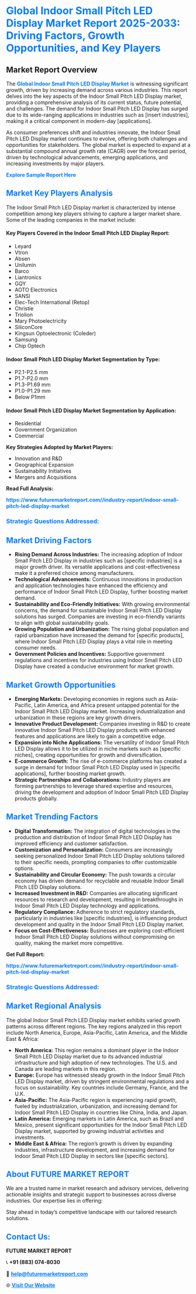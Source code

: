 <h1 style="color: #007BFF;">Global Indoor Small Pitch LED Display Market Report 2025-2033: Driving Factors, Growth Opportunities, and Key Players</h1>

<section id="overview">
<h2>Market Report Overview</h2>
<p>The <a href="https://www.futuremarketreport.com//industry-report/indoor-small-pitch-led-display-market" style="color: #007BFF; text-decoration: none;"><strong>Global Indoor Small Pitch LED Display Market</strong></a> is witnessing significant growth, driven by increasing demand across various industries. This report delves into the key aspects of the Indoor Small Pitch LED Display market, providing a comprehensive analysis of its current status, future potential, and challenges. The demand for Indoor Small Pitch LED Display has surged due to its wide-ranging applications in industries such as [insert industries], making it a critical component in modern-day [applications].</p>
<p>As consumer preferences shift and industries innovate, the Indoor Small Pitch LED Display market continues to evolve, offering both challenges and opportunities for stakeholders. The global market is expected to expand at a substantial compound annual growth rate (CAGR) over the forecast period, driven by technological advancements, emerging applications, and increasing investments by major players.</p>
</section>

<section id="overview">
<p><a href="https://www.futuremarketreport.com//request-sample/reportId=82096" style="color: #007BFF; text-decoration: none;"><strong>Explore Sample Report Here</strong></a></p>
</section>

<section id="key-players">
<h2 style="color: #007BFF;">Market Key Players Analysis</h2>
<p>The Indoor Small Pitch LED Display market is characterized by intense competition among key players striving to capture a larger market share. Some of the leading companies in the market include:</p>
<h4>Key Players Covered in the Indoor Small Pitch LED Display Report:</h4>
<ul><li>Leyard</li><li>Vtron</li><li>Absen</li><li>Unilumin</li><li>Barco</li><li>Liantronics</li><li>GQY</li><li>AOTO Electronics</li><li>SANSI</li><li>Elec-Tech International (Retop)</li><li>Christie</li><li>Triolion</li><li>Mary Photoelectricity</li><li>SiliconCore</li><li>Kingsun Optoelectronic (Coleder)</li><li>Samsung</li><li>Chip Optech</li></ul>
<h4>Indoor Small Pitch LED Display Market Segmentation by Type:</h4>
<ul><li>P2.1-P2.5 mm</li><li>P1.7-P2.0 mm</li><li>P1.3-P1.69 mm</li><li>P1.0-P1.29 mm</li><li>Below P1mm</li></ul>

<h4>Indoor Small Pitch LED Display Market Segmentation by Application:</h4>
<ul><li>Residential</li><li>Government Organization</li><li>Commercial</li></ul>
<p><strong>Key Strategies Adopted by Market Players:</strong></p>
<ul>
<li>Innovation and R&D</li>
<li>Geographical Expansion</li>
<li>Sustainability Initiatives</li>
<li>Mergers and Acquisitions</li>
</ul>
</section>

<section>
<p><strong>Read Full Analysis: </strong></p><a href="https://www.futuremarketreport.com//industry-report/indoor-small-pitch-led-display-market" style="color: #007BFF; text-decoration: none;"><strong>https://www.futuremarketreport.com//industry-report/indoor-small-pitch-led-display-market</strong></a>
<h3 style="color: #007BFF;">Strategic Questions Addressed:</h3>
</section>

<section id="driving-factors">
<h2 style="color: #007BFF;">Market Driving Factors</h2>
<ul>
<li><strong>Rising Demand Across Industries:</strong> The increasing adoption of Indoor Small Pitch LED Display in industries such as [specific industries] is a major growth driver. Its versatile applications and cost-effectiveness make it a preferred choice among manufacturers.</li>
<li><strong>Technological Advancements:</strong> Continuous innovations in production and application technologies have enhanced the efficiency and performance of Indoor Small Pitch LED Display, further boosting market demand.</li>
<li><strong>Sustainability and Eco-Friendly Initiatives:</strong> With growing environmental concerns, the demand for sustainable Indoor Small Pitch LED Display solutions has surged. Companies are investing in eco-friendly variants to align with global sustainability goals.</li>
<li><strong>Growing Population and Urbanization:</strong> The rising global population and rapid urbanization have increased the demand for [specific products], where Indoor Small Pitch LED Display plays a vital role in meeting consumer needs.</li>
<li><strong>Government Policies and Incentives:</strong> Supportive government regulations and incentives for industries using Indoor Small Pitch LED Display have created a conducive environment for market growth.</li>
</ul>
</section>

<section id="growth-opportunities">
<h2 style="color: #007BFF;">Market Growth Opportunities</h2>
<ul>
<li><strong>Emerging Markets:</strong> Developing economies in regions such as Asia-Pacific, Latin America, and Africa present untapped potential for the Indoor Small Pitch LED Display market. Increasing industrialization and urbanization in these regions are key growth drivers.</li>
<li><strong>Innovative Product Development:</strong> Companies investing in R&D to create innovative Indoor Small Pitch LED Display products with enhanced features and applications are likely to gain a competitive edge.</li>
<li><strong>Expansion into Niche Applications:</strong> The versatility of Indoor Small Pitch LED Display allows it to be utilized in niche markets such as [specific niches], creating opportunities for growth and diversification.</li>
<li><strong>E-commerce Growth:</strong> The rise of e-commerce platforms has created a surge in demand for Indoor Small Pitch LED Display used in [specific applications], further boosting market growth.</li>
<li><strong>Strategic Partnerships and Collaborations:</strong> Industry players are forming partnerships to leverage shared expertise and resources, driving the development and adoption of Indoor Small Pitch LED Display products globally.</li>
</ul>
</section>

<section id="trending-factors">
<h2 style="color: #007BFF;">Market Trending Factors</h2>
<ul>
<li><strong>Digital Transformation:</strong> The integration of digital technologies in the production and distribution of Indoor Small Pitch LED Display has improved efficiency and customer satisfaction.</li>
<li><strong>Customization and Personalization:</strong> Consumers are increasingly seeking personalized Indoor Small Pitch LED Display solutions tailored to their specific needs, prompting companies to offer customizable options.</li>
<li><strong>Sustainability and Circular Economy:</strong> The push towards a circular economy has driven demand for recyclable and reusable Indoor Small Pitch LED Display solutions.</li>
<li><strong>Increased Investment in R&D:</strong> Companies are allocating significant resources to research and development, resulting in breakthroughs in Indoor Small Pitch LED Display technology and applications.</li>
<li><strong>Regulatory Compliance:</strong> Adherence to strict regulatory standards, particularly in industries like [specific industries], is influencing product development and quality in the Indoor Small Pitch LED Display market.</li>
<li><strong>Focus on Cost-Effectiveness:</strong> Businesses are exploring cost-efficient Indoor Small Pitch LED Display solutions without compromising on quality, making the market more competitive.</li>
</ul>
</section>

<section>
<p><strong>Get Full Report: </strong></p><a href="https://www.futuremarketreport.com//industry-report/indoor-small-pitch-led-display-market" style="color: #007BFF; text-decoration: none;"><strong>https://www.futuremarketreport.com//industry-report/indoor-small-pitch-led-display-market</strong></a>
<h3 style="color: #007BFF;">Strategic Questions Addressed:</h3>
</section>


<section id="regional-analysis">
<h2 style="color: #007BFF;">Market Regional Analysis</h2>
<p>The global Indoor Small Pitch LED Display market exhibits varied growth patterns across different regions. The key regions analyzed in this report include North America, Europe, Asia-Pacific, Latin America, and the Middle East & Africa:</p>
<ul>
<li><strong>North America:</strong> This region remains a dominant player in the Indoor Small Pitch LED Display market due to its advanced industrial infrastructure and high adoption of new technologies. The U.S. and Canada are leading markets in this region.</li>
<li><strong>Europe:</strong> Europe has witnessed steady growth in the Indoor Small Pitch LED Display market, driven by stringent environmental regulations and a focus on sustainability. Key countries include Germany, France, and the U.K.</li>
<li><strong>Asia-Pacific:</strong> The Asia-Pacific region is experiencing rapid growth, fueled by industrialization, urbanization, and increasing demand for Indoor Small Pitch LED Display in countries like China, India, and Japan.</li>
<li><strong>Latin America:</strong> Emerging markets in Latin America, such as Brazil and Mexico, present significant opportunities for the Indoor Small Pitch LED Display market, supported by growing industrial activities and investments.</li>
<li><strong>Middle East & Africa:</strong> The region’s growth is driven by expanding industries, infrastructure development, and increasing demand for Indoor Small Pitch LED Display in sectors like [specific sectors].</li>
</ul>
</section>

<footer>
<h2 style="color: #007BFF;">About FUTURE MARKET REPORT</h2>
<p>We are a trusted name in market research and advisory services, delivering actionable insights and strategic support to businesses across diverse industries. Our expertise lies in offering:</p>

<p>Stay ahead in today’s competitive landscape with our tailored research solutions.</p>

<h2 style="color: #007BFF;">Contact Us:</h2>
<p><strong>FUTURE MARKET REPORT</strong></p>
<p>📞 <strong>+91 (883) 074-8030</strong></p>
<p>📧 <strong><a href="mailto:help@futuremarketreport.com" style="color: #007BFF;">help@futuremarketreport.com</a></strong></p>
<p>🌐 <strong><a href="https://www.futuremarketreport.com/" style="color: #007BFF;">Visit Our Website</a></strong></p>
</footer>